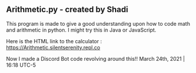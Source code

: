 ## Arithmetic.py - created by Shadi
This program is made to give a good understanding upon how to code math and arithmetic in python.
I might try this in Java or JavaScript.

Here is the HTML link to the calculator : https://Arithmetic.silentserenity.repl.co

Now I made a Discord Bot code revolving around this!!
March 24th, 2021 | 16:18 UTC-5
